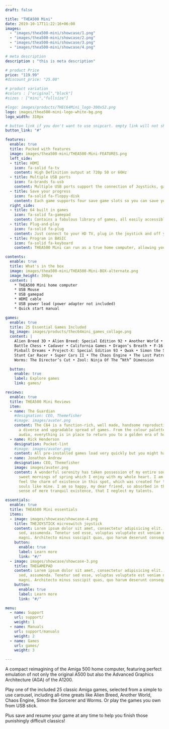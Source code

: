```yaml
---
draft: false

title: "THEA500 Mini"
date: 2019-10-17T11:22:16+06:00
images: 
  - "images/thea500-mini/showcase/1.png"
  - "images/thea500-mini/showcase/2.png"
  - "images/thea500-mini/showcase/3.png"
  - "images/thea500-mini/showcase/4.png"

# meta description
description : "this is meta description"

# product Price
price: "119.99"
#discount_price: "25.00"

# product variation
#colors : ["original","black"]
#sizes : ["mini","fullsize"]

#logo: images/products/THEC64Mini_logo-300x52.png
logo: images/thea500-mini-logo-white-bg.png
logo_width: 310px

# button link if you don't want to use snipcart. empty link will not show button
button_link: "#"

features:
  enable: true
  title: Packed with features
  image: images/thea500-mini/THEA500-Mini-FEATURES.png
  left_side:
  - title: HDMI
    icon: fa-solid fa-tv
    content: High Definition output at 720p 50 or 60Hz
  - title: Multiple USB ports
    icon: fa-brands fa-usb
    content: Multiple USB ports support the connection of Joysticks, gamepads, mice, USB sticks and keyboards.
  - title: Save your progress
    icon: fa-solid fa-floppy-disk
    content: Each game supports four save game slots so you can save your progress and return at any time.
  right_side:
  - title: 64 built in games
    icon: fa-solid fa-gamepad
    content: Contains a fabulous library of games, all easily accessible through a user friendly carousel.
  - title: Plug-and-play
    icon: fa-solid fa-plug
    content: Just connect to your HD TV, plug in the joystick and off you go! Gone are the days of loading slowly from cassette or disk!
  - title: Program in BASIC
    icon: fa-solid fa-keyboard
    content: THEA500 Mini can run as a true home computer, allowing you to write your own programs and save them to USB stick.

contents:
  enable: true
  title: What's in the box
  image: images/thea500-mini/THEA500-Mini-BOX-alternate.png
  image_height: 300px
  content: |
    * THEA500 Mini home computer
    * USB Mouse
    * USB gamepad
    * HDMI cable
    * USB power lead (power adapter not included)
    * Quick start manual

games:
  enable: true
  title: 25 Essential Games Included
  bg_image: images/products/thec64mini_games_collage.png
  content: |
    Alien Breed 3D • Alien Breed: Special Edition 92 • Another World • Arcade Pool • ATR: All Terrain Racing • 
    Battle Chess • Cadaver • California Games • Dragon’s Breath • F-16 Combat Pilot • Kick Off 2 • Paradroid 90 • 
    Pinball Dreams • Project-X: Special Edition 93 • Qwak • Simon the Sorcerer • Speedball 2: Brutal Deluxe • 
    Stunt Car Racer • Super Cars II • The Chaos Engine • The Lost Patrol • The Sentinel • Titus the Fox • 
    Worms: The Director’s Cut • Zool: Ninja Of The ”Nth” Dimension

  button:
    enable: true
    label: Explore games
    link: games/

reviews:
  enable: true
  title: THEA500 Mini Reviews
  item:
  - name: The Guardian
    #designation: CEO, Themefisher
    #image: images/avater.png
    content: The C64 is a function-rich, well made, handsome reproduction and includes
      a diverse and upgradable spread of games. From the colour palette to the crunchy
      audio, everything is in place to return you to a golden era of home computing.
  - name: Rick Henderson
    designation: Pocket-lint
    #image: images/avater.png
    content: All pre-installed games load very quickly but you might have to wait for your own downloaded files to start. They are faster than on the original computer but still take a while to start up. There's no doubt that what the retro console does it does well, with excellent emulation of both the Commodore 64 and its software. It's a decent homage to a glorious period for gaming.
  - name: Jonathon Andrew
    designation: CEO, Themefisher
    image: images/avater.png
    content: A wonderful serenity has taken possession of my entire soul, like these
      sweet mornings of spring which I enjoy with my whole heart. I am alone, and
      feel the charm of existence in this spot, which was created for the bliss of
      souls like mine. I am so happy, my dear friend, so absorbed in the exquisite
      sense of mere tranquil existence, that I neglect my talents.

essentials:
  enable: true
  title: THEA500 Mini essentials
  items:
  - image: images/showcase/showcase-4.png
    title: THEJOYSTICK microswitch joystick
    content: Lorem ipsum dolor sit amet, consectetur adipisicing elit. Voluptate,
      sed, assumenda. Tenetur sed esse, voluptas voluptate est veniam numquam, quis
      magni. Architecto minus suscipit quas, quo harum deserunt consequatur cumque!
    button:
      enable: true
      label: Learn more
      link: "#/"
  - image: images/showcase/showcase-3.png
    title: THEGAMEPAD
    content: Lorem ipsum dolor sit amet, consectetur adipisicing elit. Voluptate,
      sed, assumenda. Tenetur sed esse, voluptas voluptate est veniam numquam, quis
      magni. Architecto minus suscipit quas, quo harum deserunt consequatur cumque!
    button:
      enable: true
      label: Learn more
      link: "#/"

menu:
  - name: Support
    url: support/
    weight: 1
  - name: Manuals
    url: support/manuals
    weight: 2
  - name: Games
    url: games/
    weight: 3

---
```



A compact reimagining of the Amiga 500 home computer, featuring perfect emulation of not only the original A500 but also the Advanced Graphics Architecture (AGA) of the A1200.

Play one of the included 25 classic Amiga games, selected from a simple to use carousel, including all-time greats like Alien Breed, Another World, Chaos Engine, Simon the Sorcerer and Worms. Or play the games you own from USB stick.

Plus save and resume your game at any time to help you finish those punishingly difficult classics!
